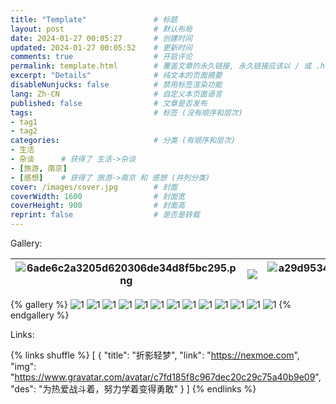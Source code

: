 ```yaml
---
title: "Template"               # 标题
layout: post                    # 默认布局
date: 2024-01-27 00:05:27       # 创建时间
updated: 2024-01-27 00:05:52    # 更新时间
comments: true                  # 开启评论
permalink: template.html        # 覆盖文章的永久链接, 永久链接应该以 / 或 .html 结尾
excerpt: "Details"              # 纯文本的页面摘要
disableNunjucks: false          # 禁用标签渲染功能
lang: Zh-CN                     # 自定义本页面语言
published: false                # 文章是否发布
tags:                           # 标签 (没有顺序和层次)
- tag1
- tag2
categories:                     # 分类 (有顺序和层次)
- 生活
- 杂谈      # 获得了 生活->杂谈
- [旅游, 南京]
- [感想]    # 获得了 旅游->南京 和 感想 (并列分类) 
cover: /images/cover.jpg        # 封面
coverWidth: 1600                # 封面宽
coverHeight: 900                # 封面高
reprint: false                  # 是否是转载
---
```



Gallery:

| ![6ade6c2a3205d620306de34d8f5bc295.png](https://i.dawnlab.me/6ade6c2a3205d620306de34d8f5bc295.png)      | ![](https://i.dawnlab.me/b4bea1206475acb925968b76148b0e0a.jpg) | ![a29d9534105a19909dbc1fbece7b0621.png](https://i.dawnlab.me/a29d9534105a19909dbc1fbece7b0621.png) |
| ----------- | ----------- | ----------- |


{% gallery %}
![1](https://cdn.jsdelivr.net/gh/nexmoe/image@latest/20210207192753.jpg)
![1](https://cdn.jsdelivr.net/gh/nexmoe/image@latest/20210207192754.jpg)
![1](https://cdn.jsdelivr.net/gh/nexmoe/image@latest/20210207192755.jpg)
![1](https://cdn.jsdelivr.net/gh/nexmoe/image@latest/20210207192756.jpg)
![1](https://cdn.jsdelivr.net/gh/nexmoe/image@latest/20210207192757.jpg)
![1](https://cdn.jsdelivr.net/gh/nexmoe/image@latest/20210207192530.jpg)
![1](https://cdn.jsdelivr.net/gh/nexmoe/image@latest/20210207192531.jpg)
![1](https://cdn.jsdelivr.net/gh/nexmoe/image@latest/20210207192532.jpg)
![1](https://cdn.jsdelivr.net/gh/nexmoe/image@latest/20210207192533.jpg)
![1](https://cdn.jsdelivr.net/gh/nexmoe/image@latest/20210207192534.jpg)
![1](https://cdn.jsdelivr.net/gh/nexmoe/image@latest/20210207192535.jpg)
![1](https://cdn.jsdelivr.net/gh/nexmoe/image@latest/20210207192415.jpg)
![1](https://cdn.jsdelivr.net/gh/nexmoe/image@latest/20210207192416.jpg)
{% endgallery %}


Links:

{% links shuffle %}
[
 {
  "title": "折影轻梦",
  "link": "https://nexmoe.com",
  "img": "https://www.gravatar.com/avatar/c7fd185f8c967dec20c29c75a40b9e09",
  "des": "为热爱战斗着，努力学着变得勇敢"
 }
]
{% endlinks %}

